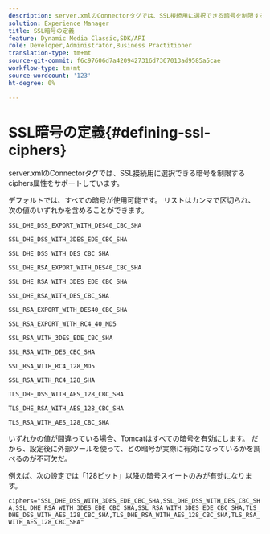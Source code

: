 ```yaml
---
description: server.xmlのConnectorタグでは、SSL接続用に選択できる暗号を制限するciphers属性をサポートしています。
solution: Experience Manager
title: SSL暗号の定義
feature: Dynamic Media Classic,SDK/API
role: Developer,Administrator,Business Practitioner
translation-type: tm+mt
source-git-commit: f6c97606d7a4209427316d7367013ad9585a5cae
workflow-type: tm+mt
source-wordcount: '123'
ht-degree: 0%

---
```



# SSL暗号の定義{#defining-ssl-ciphers}

server.xmlのConnectorタグでは、SSL接続用に選択できる暗号を制限するciphers属性をサポートしています。

デフォルトでは、すべての暗号が使用可能です。 リストはカンマで区切られ、次の値のいずれかを含めることができます。

`SSL_DHE_DSS_EXPORT_WITH_DES40_CBC_SHA`

`SSL_DHE_DSS_WITH_3DES_EDE_CBC_SHA`

`SSL_DHE_DSS_WITH_DES_CBC_SHA`

`SSL_DHE_RSA_EXPORT_WITH_DES40_CBC_SHA`

`SSL_DHE_RSA_WITH_3DES_EDE_CBC_SHA`

`SSL_DHE_RSA_WITH_DES_CBC_SHA`

`SSL_RSA_EXPORT_WITH_DES40_CBC_SHA`

`SSL_RSA_EXPORT_WITH_RC4_40_MD5`

`SSL_RSA_WITH_3DES_EDE_CBC_SHA`

`SSL_RSA_WITH_DES_CBC_SHA`

`SSL_RSA_WITH_RC4_128_MD5`

`SSL_RSA_WITH_RC4_128_SHA`

`TLS_DHE_DSS_WITH_AES_128_CBC_SHA`

`TLS_DHE_RSA_WITH_AES_128_CBC_SHA`

`TLS_RSA_WITH_AES_128_CBC_SHA`

いずれかの値が間違っている場合、Tomcatはすべての暗号を有効にします。 だから、設定後に外部ツールを使って、どの暗号が実際に有効になっているかを調べるのが不可欠だ。

例えば、次の設定では「128ビット」以降の暗号スイートのみが有効になります。

`ciphers="SSL_DHE_DSS_WITH_3DES_EDE_CBC_SHA,SSL_DHE_DSS_WITH_DES_CBC_SHA,SSL_DHE_RSA_WITH_3DES_EDE_CBC_SHA,SSL_RSA_WITH_3DES_EDE_CBC_SHA,TLS_DHE_DSS_WITH_AES_128_CBC_SHA,TLS_DHE_RSA_WITH_AES_128_CBC_SHA,TLS_RSA_WITH_AES_128_CBC_SHA"`
